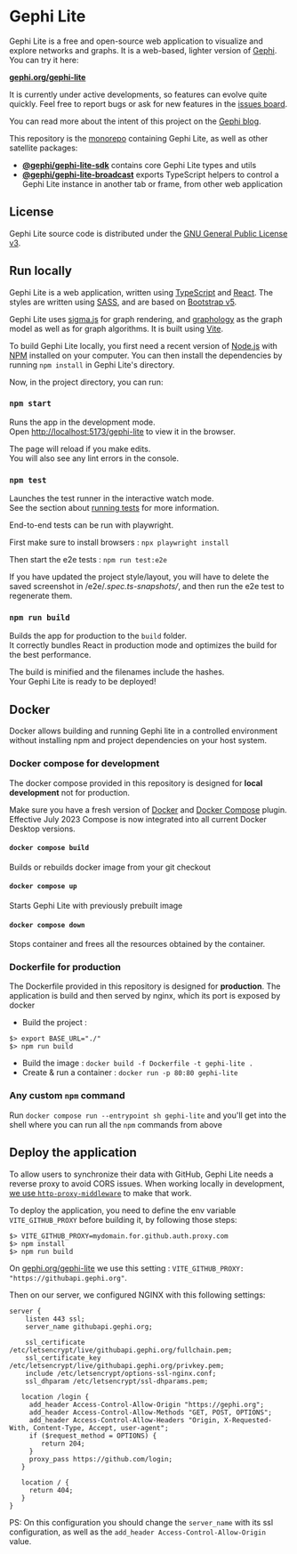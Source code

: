 # Gephi Lite

Gephi Lite is a free and open-source web application to visualize and explore networks and graphs. It is a web-based, lighter version of [Gephi](https://gephi.org/). You can try it here:

**[gephi.org/gephi-lite](https://gephi.org/gephi-lite)**

It is currently under active developments, so features can evolve quite quickly. Feel free to report bugs or ask for new features in the [issues board](https://github.com/gephi/gephi-lite/issues).

You can read more about the intent of this project on the [Gephi blog](https://gephi.wordpress.com/2022/11/15/gephi-lite/).

This repository is the [monorepo](https://en.wikipedia.org/wiki/Monorepo) containing Gephi Lite, as well as other satellite packages:

- **[@gephi/gephi-lite-sdk](packages/broadcast)** contains core Gephi Lite types and utils
- **[@gephi/gephi-lite-broadcast](packages/broadcast)** exports TypeScript helpers to control a Gephi Lite instance in another tab or frame, from other web application

## License

Gephi Lite source code is distributed under the [GNU General Public License v3](http://www.gnu.org/licenses/gpl.html).

## Run locally

Gephi Lite is a web application, written using [TypeScript](https://www.typescriptlang.org/) and [React](https://react.dev/). The styles are written using [SASS](https://sass-lang.com/), and are based on [Bootstrap v5](https://getbootstrap.com/).

Gephi Lite uses [sigma.js](https://www.sigmajs.org/) for graph rendering, and [graphology](https://graphology.github.io/) as the graph model as well as for graph algorithms. It is built using [Vite](https://vitejs.dev/).

To build Gephi Lite locally, you first need a recent version of [Node.js](https://nodejs.org/en) with [NPM](https://www.npmjs.com/) installed on your computer. You can then install the dependencies by running `npm install` in Gephi Lite's directory.

Now, in the project directory, you can run:

### `npm start`

Runs the app in the development mode.\
Open [http://localhost:5173/gephi-lite](http://localhost:5173/gephi-lite) to view it in the browser.

The page will reload if you make edits.\
You will also see any lint errors in the console.

### `npm test`

Launches the test runner in the interactive watch mode.\
See the section about [running tests](https://facebook.github.io/create-react-app/docs/running-tests) for more information.

End-to-end tests can be run with playwright.

First make sure to install browsers : `npx playwright install`

Then start the e2e tests : `npm run test:e2e`

If you have updated the project style/layout, you will have to delete the saved screenshot in /e2e/_.spec.ts-snapshots/_, and then run the e2e test to regenerate them.

### `npm run build`

Builds the app for production to the `build` folder.\
It correctly bundles React in production mode and optimizes the build for the best performance.

The build is minified and the filenames include the hashes.\
Your Gephi Lite is ready to be deployed!

## Docker

Docker allows building and running Gephi lite in a controlled environment without installing npm and project dependencies on your host system.

### Docker compose for development

The docker compose provided in this repository is designed for **local development** not for production.

Make sure you have a fresh version of [Docker](https://docs.docker.com/get-docker/) and [Docker Compose](https://docs.docker.com/compose/install/linux/) plugin. Effective July 2023 Compose is now integrated into all current Docker Desktop versions.

#### `docker compose build`

Builds or rebuilds docker image from your git checkout

#### `docker compose up`

Starts Gephi Lite with previously prebuilt image

#### `docker compose down`

Stops container and frees all the resources obtained by the container.

### Dockerfile for production

The Dockerfile provided in this repository is designed for **production**.
The application is build and then served by nginx, which its port is exposed by docker

- Build the project :

```
$> export BASE_URL="./"
$> npm run build
```

- Build the image : `docker build -f Dockerfile -t gephi-lite .`
- Create & run a container : `docker run -p 80:80 gephi-lite`

### Any custom `npm` command

Run `docker compose run --entrypoint sh gephi-lite` and you'll get into the shell where you can run all the `npm` commands from above

## Deploy the application

To allow users to synchronize their data with GitHub, Gephi Lite needs a reverse proxy to avoid CORS issues. When working locally in development, [we use `http-proxy-middleware`](https://github.com/gephi/gephi-lite/blob/main/vite.config.js) to make that work.

To deploy the application, you need to define the env variable `VITE_GITHUB_PROXY` before building it, by following those steps:

```
$> VITE_GITHUB_PROXY=mydomain.for.github.auth.proxy.com
$> npm install
$> npm run build
```

On [gephi.org/gephi-lite](https://gephi.org/gephi-lite) we use this setting : `VITE_GITHUB_PROXY: "https://githubapi.gephi.org"`.

Then on our server, we configured NGINX with this following settings:

```nginx
server {
    listen 443 ssl;
    server_name githubapi.gephi.org;

    ssl_certificate /etc/letsencrypt/live/githubapi.gephi.org/fullchain.pem;
    ssl_certificate_key /etc/letsencrypt/live/githubapi.gephi.org/privkey.pem;
    include /etc/letsencrypt/options-ssl-nginx.conf;
    ssl_dhparam /etc/letsencrypt/ssl-dhparams.pem;

   location /login {
     add_header Access-Control-Allow-Origin "https://gephi.org";
     add_header Access-Control-Allow-Methods "GET, POST, OPTIONS";
     add_header Access-Control-Allow-Headers "Origin, X-Requested-With, Content-Type, Accept, user-agent";
     if ($request_method = OPTIONS) {
        return 204;
     }
     proxy_pass https://github.com/login;
   }

   location / {
     return 404;
   }
}
```

PS: On this configuration you should change the `server_name` with its ssl configuration, as well as the `add_header Access-Control-Allow-Origin` value.

